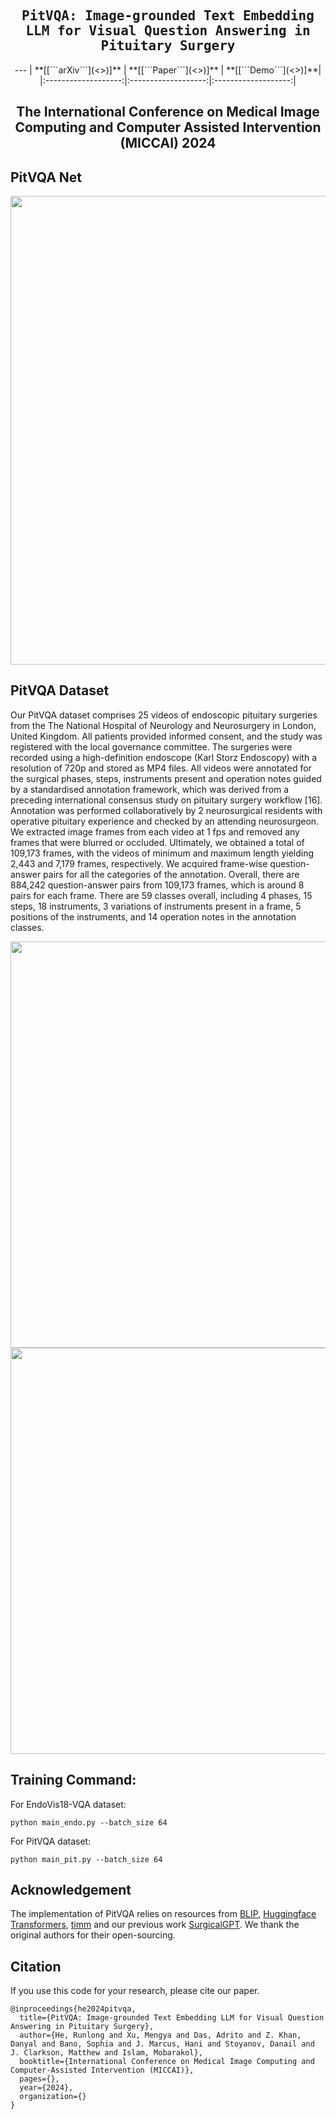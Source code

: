 <div align="center">

<samp>
<h2> PitVQA: Image-grounded Text Embedding LLM for Visual Question Answering in Pituitary Surgery </h1>
</samp>     
---
| **[[```arXiv```](<>)]** | **[[```Paper```](<>)]** | **[[```Demo```](<>)]**|
|:-------------------:|:-------------------:|:-------------------:|
    
The International Conference on Medical Image Computing and Computer Assisted Intervention (MICCAI) 2024
---

</div> 

## PitVQA Net

<div align='center'>
<img src='https://github.com/mobarakol/PitVQA/blob/main/assets/model_archi_3.png' width=750>
</div>

## PitVQA Dataset

Our PitVQA dataset comprises 25 videos of endoscopic pituitary surgeries from the The National Hospital of Neurology and Neurosurgery in London, United Kingdom. All patients provided informed consent, and the study was registered with the local governance committee. The surgeries were recorded using a high-definition endoscope (Karl Storz Endoscopy) with a resolution of 720p and stored as MP4 files. All videos were annotated for the surgical phases, steps, instruments present and operation notes guided by a standardised annotation framework, which was derived from a preceding international consensus study on pituitary surgery workflow [16]. Annotation was performed collaboratively by 2 neurosurgical residents with operative pituitary experience and checked by an attending neurosurgeon. We extracted image frames from each video at 1 fps and removed any frames that were blurred or occluded. Ultimately, we obtained a total of 109,173 frames, with the videos of minimum and maximum length yielding 2,443 and 7,179 frames, respectively. We acquired frame-wise question-answer pairs for all the categories of the annotation. Overall, there are 884,242 question-answer pairs from 109,173 frames, which is around 8 pairs for each frame. There are 59 classes overall, including 4 phases, 15 steps, 18 instruments, 3 variations of instruments present in a frame, 5 positions of the instruments, and 14 operation notes in the annotation classes.

<div align='center'>
<img src='https://github.com/mobarakol/PitVQA/blob/main/assets/pitvqa_dataset_2.png' width=650>
</div>

<div align='center'>
<img src='https://github.com/mobarakol/PitVQA/blob/main/assets/Dataset_Annaotation_Classes.png' width=650>
</div>

## Training Command:
For EndoVis18-VQA dataset:
```
python main_endo.py --batch_size 64
```

For PitVQA dataset:
```
python main_pit.py --batch_size 64
```
## Acknowledgement
The implementation of PitVQA relies on resources from <a href="https://github.com/salesforce/BLIP">BLIP</a>, <a href="https://github.com/huggingface/transformers">Huggingface Transformers</a>, <a href="https://github.com/rwightman/pytorch-image-models/tree/master/timm">timm</a> and our previous work [SurgicalGPT](https://github.com/lalithjets/SurgicalGPT). We thank the original authors for their open-sourcing.

## Citation
If you use this code for your research, please cite our paper.

```
@inproceedings{he2024pitvqa,
  title={PitVQA: Image-grounded Text Embedding LLM for Visual Question Answering in Pituitary Surgery},
  author={He, Runlong and Xu, Mengya and Das, Adrito and Z. Khan, Danyal and Bano, Sophia and J. Marcus, Hani and Stoyanov, Danail and J. Clarkson, Matthew and Islam, Mobarakol},
  booktitle={International Conference on Medical Image Computing and Computer-Assisted Intervention (MICCAI)},
  pages={},
  year={2024},
  organization={}
}
```
